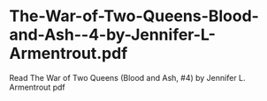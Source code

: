 # The-War-of-Two-Queens-Blood-and-Ash--4-by-Jennifer-L-Armentrout.pdf
Read The War of Two Queens (Blood and Ash, #4) by Jennifer L. Armentrout pdf
